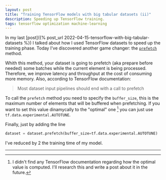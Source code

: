 ```yaml
---
layout: post
title: "Training TensorFlow models with big tabular datasets (ii)"
description: Speeding up TensorFlow training.
tags: tensorflow optimization machine-learning
---
```


In my last [post]({% post_url 2022-04-15-tensorflow-with-big-tabular-datasets %}) I talked about how I used TensorFlow datasets to speed up the training phase. Today I've discovered another game changer: the [`prefetch`](https://www.tensorflow.org/api_docs/python/tf/data/Dataset#prefetch) method.

Whith this method, your dataset is going to prefetch (aka prepare before needed) some batches while the current element is being processed. Therefore, we improve latency and throughput at the cost of consuming more memory. Also, according to TensorFlow documentation:

> Most dataset input pipelines should end with a call to prefetch 

To call the `prefetch` method you need to specify the `buffer_size`, this is the maximum number of elements that will be buffered when prefetching. If you want to set this value dinamycally to the "optimal" one [^1] you can just use `tf.data.experimental.AUTOTUNE`.


Finally, just by adding the line

```python
dataset = dataset.prefetch(buffer_size=tf.data.experimental.AUTOTUNE)
```

I've reduced by 2 the training time of my model.

---

[^1]: I didn't find any TensorFlow documentation regarding how the optimal value is computed. I'll research this and write a post about it in the future.